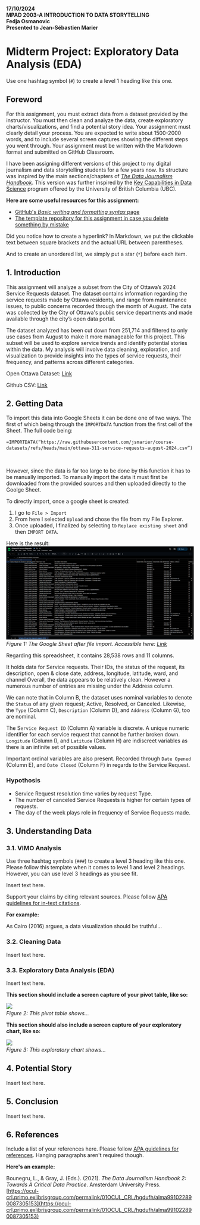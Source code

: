**17/10/2024**<br>
**MPAD 2003-A INTRODUCTION TO DATA STORYTELLING**<br>
**Fedja Osmanovic**<br>
**Presented to Jean-Sébastien Marier**<br>

# Midterm Project: Exploratory Data Analysis (EDA)

Use one hashtag symbol (`#`) to create a level 1 heading like this one.

## Foreword

For this assignment, you must extract data from a dataset provided by the instructor. You must then clean and analyze the data, create exploratory charts/visualizations, and find a potential story idea. Your assignment must clearly detail your process. You are expected to write about 1500-2000 words, and to include several screen captures showing the different steps you went through. Your assignment must be written with the Markdown format and submitted on GitHub Classroom.

I have been assigning different versions of this project to my digital journalism and data storytelling students for a few years now. Its structure was inspired by the main sections/chapters of [*The Data Journalism Handbook*](https://datajournalism.com/read/handbook/one/). This version was further inspired by the [Key Capabilities in Data Science](https://extendedlearning.ubc.ca/programs/key-capabilities-data-science) program offered by the University of British Columbia (UBC).

**Here are some useful resources for this assignment:**

* [GitHub's *Basic writing and formatting syntax* page](https://docs.github.com/en/get-started/writing-on-github/getting-started-with-writing-and-formatting-on-github/basic-writing-and-formatting-syntax)
* [The template repository for this assignment in case you delete something by mistake](https://github.com/jsmarier/jou4100_jou4500_mpad2003_project2_template)

Did you notice how to create a hyperlink? In Markdown, we put the clickable text between square brackets and the actual URL between parentheses.

And to create an unordered list, we simply put a star (`*`) before each item.

## 1. Introduction

This assignment will analyze a subset from the City of Ottawa’s 2024 Service Requests dataset. The dataset contains information regarding the service requests made by Ottawa residents, and range from maintenance issues, to public concerns recorded through the month of August. The data was collected by the City of Ottawa's public service departments and made available through the city’s open data portal.

The dataset analyzed has been cut down from 251,714 and filtered to only use cases from August to make it more manageable for this project. This subset will be used to explore service trends and identify potential stories within the data. My analysis will involve data cleaning, exploration, and visualization to provide insights into the types of service requests, their frequency, and patterns across different categories.

Open Ottawa Dataset: [Link](https://open.ottawa.ca/documents/65fe42e2502d442b8a774fd3d954cac5/about)

Github CSV: [Link](https://raw.githubusercontent.com/jsmarier/course-datasets/refs/heads/main/ottawa-311-service-requests-august-2024.csv)

## 2. Getting Data

To import this data into Google Sheets it can be done one of two ways. The first of which being through the `IMPORTDATA` function from the first cell of the Sheet. The full code being: <br>
```
=IMPORTDATA(“https://raw.githubusercontent.com/jsmarier/course-datasets/refs/heads/main/ottawa-311-service-requests-august-2024.csv”)
```
<br>

However, since the data is far too large to be done by this function it has to be manually imported. To manually import the data it must first be downloaded from the provided sources and then uploaded directly to the Goolge Sheet. 

To directly import, once a google sheet is created:
1. I go to `File > Import`
1. From here I selected `Upload` and chose the file from my File Explorer.
1. Once uploaded, I finalized by selecting to `Replace existing sheet` and then `IMPORT DATA`.<br>

Here is the result:
![](Screenshot1.png)<br>
*Figure 1: The Google Sheet after file import. Accessible here: [Link](https://docs.google.com/spreadsheets/d/1DZ_8WAwUQt81wDHo3FmGwdme0gsA9-wrkjvgRc454_k/edit?usp=sharing)*
<br>

Regarding this spreadsheet, it contains 28,538 rows and 11 columns. <br>

It holds data for Service requests. Their IDs, the status of the request, its description, open & close date, address, longitude, latitude, ward, and channel
Overall, the data appears to be relatively clean. However a numerous number of entries are missing under the Address column.

We can note that in Column B, the dataset uses nominal variables to denote the `Status` of any given request; Active, Resolved, or Canceled. Likewise, the `Type` (Column C), `Description` (Column D), and `Address` (Column G), too are nominal. 

The S`ervice Request ID` (Column A) variable is discrete. A unique numeric identifier for each service request that cannot be further broken down. `Longitude` (Column I), and `Latitude` (Column H) are indiscreet variables as there is an infinite set of possible values. 

Important ordinal variables are also present. Recorded through `Date Opened` (Column E), and `Date Closed` (Column F) in regards to the Service Request.

### Hypothosis

* Service Request resolution time varies by request Type.
* The number of canceled Service Requests is higher for certain types of requests.
* The day of the week plays role in frequency of Service Requests made. 

## 3. Understanding Data

### 3.1. VIMO Analysis

Use three hashtag symbols (`###`) to create a level 3 heading like this one. Please follow this template when it comes to level 1 and level 2 headings. However, you can use level 3 headings as you see fit.

Insert text here.

Support your claims by citing relevant sources. Please follow [APA guidelines for in-text citations](https://apastyle.apa.org/style-grammar-guidelines/citations).

**For example:**

As Cairo (2016) argues, a data visualization should be truthful...

### 3.2. Cleaning Data

Insert text here.

### 3.3. Exploratory Data Analysis (EDA)

Insert text here.

**This section should include a screen capture of your pivot table, like so:**

![](pivot-table-screen-capture.png)<br>
*Figure 2: This pivot table shows...*

**This section should also include a screen capture of your exploratory chart, like so:**

![](chart-screen-capture.png)<br>
*Figure 3: This exploratory chart shows...*

## 4. Potential Story

Insert text here.

## 5. Conclusion

Insert text here.

## 6. References

Include a list of your references here. Please follow [APA guidelines for references](https://apastyle.apa.org/style-grammar-guidelines/references). Hanging paragraphs aren't required though.

**Here's an example:**

Bounegru, L., & Gray, J. (Eds.). (2021). *The Data Journalism Handbook 2: Towards A Critical Data Practice*. Amsterdam University Press. [https://ocul-crl.primo.exlibrisgroup.com/permalink/01OCUL_CRL/hgdufh/alma991022890087305153](https://ocul-crl.primo.exlibrisgroup.com/permalink/01OCUL_CRL/hgdufh/alma991022890087305153)
